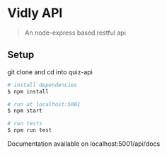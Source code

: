 # Vidly API

> An node-express based restful api

## Setup

git clone and cd into quiz-api

```bash
# install dependencies
$ npm install

# run at localhost:5001
$ npm start

# run tests
$ npm run test
```

Documentation available on localhost:5001/api/docs